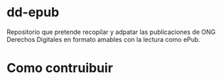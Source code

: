 # dd-epub

Repositorio que pretende recopilar y adpatar las publicaciones de ONG Derechos Digitales en formato amables con la lectura como ePub.

# Como contruibuir